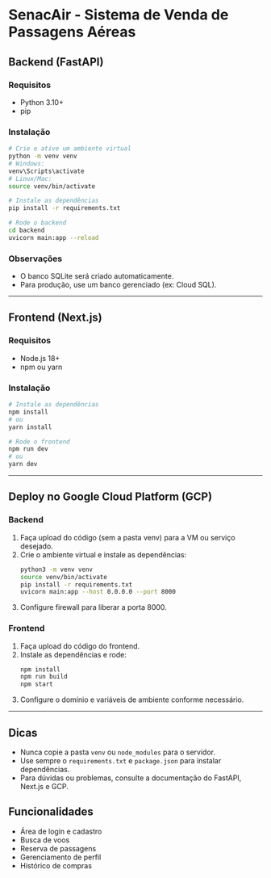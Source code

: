 # SenacAir - Sistema de Venda de Passagens Aéreas

## Backend (FastAPI)

### Requisitos
- Python 3.10+
- pip

### Instalação
```bash
# Crie e ative um ambiente virtual
python -m venv venv
# Windows:
venv\Scripts\activate
# Linux/Mac:
source venv/bin/activate

# Instale as dependências
pip install -r requirements.txt

# Rode o backend
cd backend
uvicorn main:app --reload
```

### Observações
- O banco SQLite será criado automaticamente.
- Para produção, use um banco gerenciado (ex: Cloud SQL).

---

## Frontend (Next.js)

### Requisitos
- Node.js 18+
- npm ou yarn

### Instalação
```bash
# Instale as dependências
npm install
# ou
yarn install

# Rode o frontend
npm run dev
# ou
yarn dev
```

---

## Deploy no Google Cloud Platform (GCP)

### Backend
1. Faça upload do código (sem a pasta venv) para a VM ou serviço desejado.
2. Crie o ambiente virtual e instale as dependências:
   ```bash
   python3 -m venv venv
   source venv/bin/activate
   pip install -r requirements.txt
   uvicorn main:app --host 0.0.0.0 --port 8000
   ```
3. Configure firewall para liberar a porta 8000.

### Frontend
1. Faça upload do código do frontend.
2. Instale as dependências e rode:
   ```bash
   npm install
   npm run build
   npm start
   ```
3. Configure o domínio e variáveis de ambiente conforme necessário.

---

## Dicas
- Nunca copie a pasta `venv` ou `node_modules` para o servidor.
- Use sempre o `requirements.txt` e `package.json` para instalar dependências.
- Para dúvidas ou problemas, consulte a documentação do FastAPI, Next.js e GCP.

## Funcionalidades

- Área de login e cadastro
- Busca de voos
- Reserva de passagens
- Gerenciamento de perfil
- Histórico de compras 